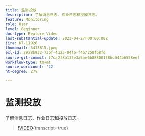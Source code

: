 ```yaml
---
title: 监测投放
description: 了解消息日志、作业日志和投放日志。
feature: Monitoring
role: User
level: Beginner
doc-type: Feature Video
last-substantial-update: 2023-04-27T00:00:00Z
jira: KT-11926
thumbnail: 3415815.jpeg
exl-id: 2978b932-73bf-4125-84fb-f4b7258fb8fd
source-git-commit: f7ca2f8a135e3a5ae6b88800158bc544b6558eef
workflow-type: tm+mt
source-wordcount: '22'
ht-degree: 27%

---
```


# 监测投放

了解消息日志、作业日志和投放日志。

>[!VIDEO](https://video.tv.adobe.com/v/3415815/?learn=on){transcript=true}

